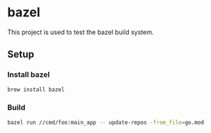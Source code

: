 # bazel

This project is used to test the bazel build system.

## Setup

### Install bazel

```bash
brew install bazel
```

### Build

```bash
bazel run //cmd/foo:main_app -- update-repos -from_file=go.mod
```